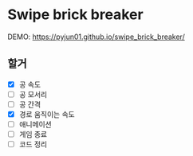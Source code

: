 # Swipe brick breaker

DEMO: https://pyjun01.github.io/swipe_brick_breaker/

## 할거

- [X] 공 속도
- [ ] 공 모서리
- [ ] 공 간격
- [X] 경로 움직이는 속도
- [ ] 애니메이션
- [ ] 게임 종료
- [ ] 코드 정리
